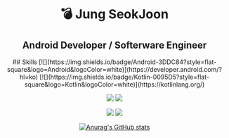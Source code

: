 <div align="center">  

  # 💣 Jung SeokJoon
  <h2>Android Developer / Softerware Engineer</h2>
## Skills
[![](https://img.shields.io/badge/Android-3DDC84?style=flat-square&logo=Android&logoColor=white)](https://developer.android.com/?hl=ko) 
[![](https://img.shields.io/badge/Kotlin-0095D5?style=flat-square&logo=Kotlin&logoColor=white)](https://kotlinlang.org/)

[![](https://img.shields.io/badge/AndroidStudio-3DDC84?style=flat-square&logo=Android&logoColor=white)](https://kotlinlang.org/) 
[![](https://img.shields.io/badge/IntelliJ-000000?style=flat-square&logo=IntelliJIDEA&logoColor=white)](https://kotlinlang.org/) 

[![](https://img.shields.io/badge/Git-F05032?style=flat-square&logo=Git&logoColor=white)](https://kotlinlang.org/) 
[![](https://img.shields.io/badge/GitHub-000000?style=flat-square&logo=Github&logoColor=white)](https://kotlinlang.org/) 


[![Anurag's GitHub stats](https://github-readme-stats.vercel.app/api?username=eshc123)](https://github.com/eshc123/github-readme-stats)

</div>
